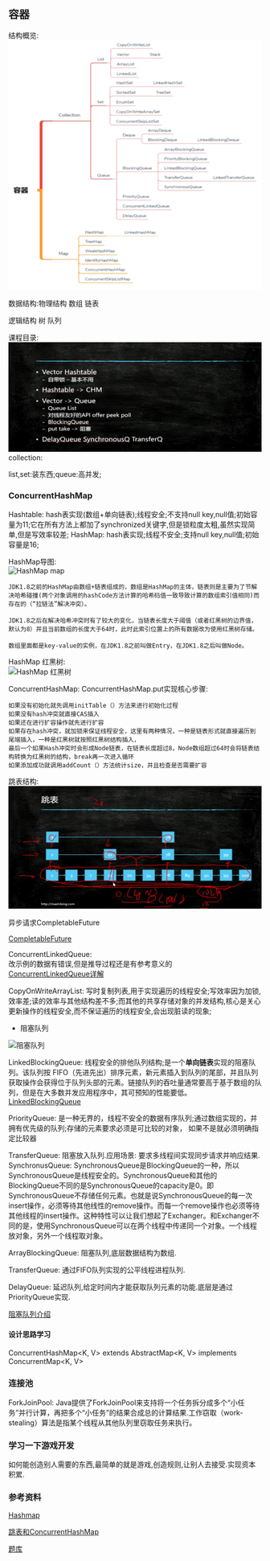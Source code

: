 ## 容器

结构概览:    
![容器结构概览](snapshot/container-system.png)

数据结构:物理结构 数组 链表

逻辑结构 树 队列

课程目录:    
![课程目录](snapshot/container-catalog.png)
collection:

list,set:装东西;queue:高并发;

### ConcurrentHashMap

Hashtable: hash表实现(数组+单向链表);线程安全;不支持null key,null值;初始容量为11;它在所有方法上都加了synchronized关键字,但是锁粒度太粗,虽然实现简单,但是写效率较差;
HashMap: hash表实现;线程不安全;支持null key,null值;初始容量是16;

HashMap导图:    
![HashMap map](https://img-blog.csdnimg.cn/img_convert/e944faeb9385f4fae5d2ee816138a7d1.png)
```
JDK1.8之前的HashMap由数组+链表组成的，数组是HashMap的主体，链表则是主要为了节解决哈希碰撞(两个对象调用的hashCode方法计算的哈希码值一致导致计算的数组索引值相同)而存在的（“拉链法”解决冲突）。

JDK1.8之后在解决哈希冲突时有了较大的变化，当链表长度大于阈值（或者红黑树的边界值，默认为8）并且当前数组的长度大于64时，此时此索引位置上的所有数据改为使用红黑树存储。

数组里面都是key-value的实例，在JDK1.8之前叫做Entry，在JDK1.8之后叫做Node。
```
HashMap 红黑树:    
![HashMap 红黑树](https://img-blog.csdnimg.cn/img_convert/af740fc6151848fec7712457ef55ef7b.png)

ConcurrentHashMap: 
ConcurrentHashMap.put实现核心步骤:
```
如果没有初始化就先调用initTable（）方法来进行初始化过程
如果没有hash冲突就直接CAS插入
如果还在进行扩容操作就先进行扩容
如果存在hash冲突，就加锁来保证线程安全，这里有两种情况，一种是链表形式就直接遍历到尾端插入，一种是红黑树就按照红黑树结构插入，
最后一个如果Hash冲突时会形成Node链表，在链表长度超过8，Node数组超过64时会将链表结构转换为红黑树的结构，break再一次进入循环
如果添加成功就调用addCount（）方法统计size，并且检查是否需要扩容

```



跳表结构:    
![跳表结构](snapshot/container-skiptable.png)



异步请求CompletableFuture

[CompletableFuture](https://zhuanlan.zhihu.com/p/344431341)

ConcurrentLinkedQueue:    
改示例的数据有错误,但是推导过程还是有参考意义的    
[ConcurrentLinkedQueue详解](https://www.jianshu.com/p/231caf90f30b)

CopyOnWriteArrayList: 写时复制列表,用于实现遍历的线程安全;写效率因为加锁,效率差;读的效率与其他结构差不多;而其他的共享存储对象的并发结构,核心是关心更新操作的线程安全,而不保证遍历的线程安全,会出现脏读的现象;

- 阻塞队列

![阻塞队列](https://upload-images.jianshu.io/upload_images/13587608-3fb24c186d396e82.png?imageMogr2/auto-orient/strip|imageView2/2/w/1200/format/webp)

LinkedBlockingQueue: 线程安全的排他队列结构;是一个**单向链表**实现的阻塞队列。该队列按 FIFO（先进先出）排序元素，新元素插入到队列的尾部，并且队列获取操作会获得位于队列头部的元素。链接队列的吞吐量通常要高于基于数组的队列，但是在大多数并发应用程序中，其可预知的性能要低。        
[LinkedBlockingQueue](https://www.jianshu.com/p/9394b257fdde)

PriorityQueue: 是一种无界的，线程不安全的数据有序队列;通过数组实现的，并拥有优先级的队列;存储的元素要求必须是可比较的对象， 如果不是就必须明确指定比较器


TransferQueue: 阻塞放入队列.应用场景: 要求多线程间实现同步请求并响应结果.
SynchronusQueue: SynchronousQueue是BlockingQueue的一种，所以SynchronousQueue是线程安全的。SynchronousQueue和其他的BlockingQueue不同的是SynchronousQueue的capacity是0。即SynchronousQueue不存储任何元素。也就是说SynchronousQueue的每一次insert操作，必须等待其他线性的remove操作。而每一个remove操作也必须等待其他线程的insert操作。这种特性可以让我们想起了Exchanger。和Exchanger不同的是，使用SynchronousQueue可以在两个线程中传递同一个对象。一个线程放对象，另外一个线程取对象。

ArrayBlockingQueue: 阻塞队列,底层数据结构为数组.

TransferQueue: 通过FIFO队列实现的公平线程进程队列.

DelayQueue: 延迟队列,给定时间内才能获取队列元素的功能.底层是通过PriorityQueue实现.

[阻塞队列介绍](https://www.itzhai.com/articles/graphical-blocking-queue.html)

#### 设计思路学习

ConcurrentHashMap<K, V> extends AbstractMap<K, V> implements ConcurrentMap<K, V>




### 连接池

ForkJoinPool: Java提供了ForkJoinPool来支持将一个任务拆分成多个“小任务”并行计算，再把多个“小任务”的结果合成总的计算结果.工作窃取（work-stealing）算法是指某个线程从其他队列里窃取任务来执行。    












### 学习一下游戏开发

如何能创造别人需要的东西,最简单的就是游戏,创造规则,让别人去接受.实现资本积累.




### 参考资料

[Hashmap](https://blog.csdn.net/qq_37084904/article/details/109243886)

[跳表和ConcurrentHashMap](https://blog.csdn.net/sunxianghuang/article/details/52221913)    



[题库](http://www.educity.cn/java/498061.html)






















